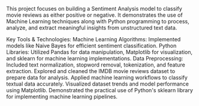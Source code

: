 This project focuses on building a Sentiment Analysis model to classify movie reviews as either positive or negative. It demonstrates the use of Machine Learning techniques along with Python programming to process, analyze, and extract meaningful insights from unstructured text data.

Key Tools & Technologies:
Machine Learning Algorithms: Implemented models like Naive Bayes for efficient sentiment classification.
Python Libraries: Utilized Pandas for data manipulation, Matplotlib for visualization, and sklearn for machine learning implementations.
Data Preprocessing: Included text normalization, stopword removal, tokenization, and feature extraction.
Explored and cleaned the IMDB movie reviews dataset to prepare data for analysis.
Applied machine learning workflows to classify textual data accurately.
Visualized dataset trends and model performance using Matplotlib.
Demonstrated the practical use of Python's sklearn library for implementing machine learning pipelines.
